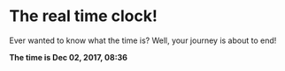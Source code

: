 # The real time clock!

Ever wanted to know what the time is? Well, your journey is about to end!

**The time is Dec 02, 2017, 08:36**